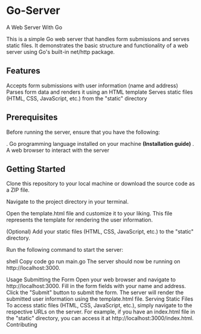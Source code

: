 # Go-Server
A Web Server With Go


This is a simple Go web server that handles form submissions and serves static files. It demonstrates the basic structure and functionality of a web server using Go's built-in net/http package.

## Features


Accepts form submissions with user information (name and address)
Parses form data and renders it using an HTML template
Serves static files (HTML, CSS, JavaScript, etc.) from the "static" directory


## Prerequisites

Before running the server, ensure that you have the following:

. Go programming language installed on your machine **(Installation guide)**
. A web browser to interact with the server


## Getting Started


Clone this repository to your local machine or download the source code as a ZIP file.

Navigate to the project directory in your terminal.

Open the template.html file and customize it to your liking. This file represents the template for rendering the user information.

(Optional) Add your static files (HTML, CSS, JavaScript, etc.) to the "static" directory.

Run the following command to start the server:

shell
Copy code
go run main.go
The server should now be running on http://localhost:3000.

Usage
Submitting the Form
Open your web browser and navigate to http://localhost:3000.
Fill in the form fields with your name and address.
Click the "Submit" button to submit the form.
The server will render the submitted user information using the template.html file.
Serving Static Files
To access static files (HTML, CSS, JavaScript, etc.), simply navigate to the respective URLs on the server.
For example, if you have an index.html file in the "static" directory, you can access it at http://localhost:3000/index.html.
Contributing





